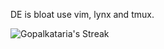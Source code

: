 DE is bloat use vim, lynx and tmux.

![Gopalkataria's Streak](https://github-readme-streak-stats.herokuapp.com/?user=Gopalkataria&theme=gruvbox&hide_border=true) 

